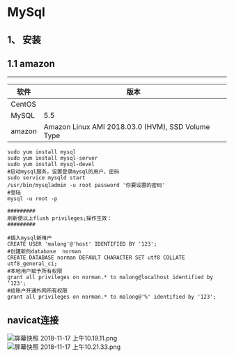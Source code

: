 # MySql

## 1、 安装

## 1.1 amazon 

------------
| 软件   | 版本                                              |
| ------ | ------------------------------------------------- |
| CentOS |                                                   |
| MySQL  | 5.5                                               |
| amazon | Amazon Linux AMI 2018.03.0 (HVM), SSD Volume Type |

```
sudo yum install mysql
sudo yum install mysql-server
sudo yum install mysql-devel
#启动mysql服务，设置登录mysql的用户、密码
sudo service mysqld start
/usr/bin/mysqladmin -u root password '你要设置的密码'
#登陆
mysql -u root -p 

#########
刷新使以上flush privileges;操作生效：
#########

#插入mysql新用户
CREATE USER 'malong'@'host' IDENTIFIED BY '123';
#创建新的database  norman
CREATE DATABASE norman DEFAULT CHARACTER SET utf8 COLLATE utf8_general_ci;
#本地用户赋予所有权限
grant all privileges on norman.* to malong@localhost identified by '123';
#给账户开通外网所有权限
grant all privileges on norman.* to malong@'%' identified by '123';
```





## navicat连接

![屏幕快照 2018-11-17 上午10.19.11.png](https://upload-images.jianshu.io/upload_images/3796207-0779f7128921bf46.png?imageMogr2/auto-orient/strip%7CimageView2/2/w/1240)
![屏幕快照 2018-11-17 上午10.21.33.png](https://upload-images.jianshu.io/upload_images/3796207-9e304cb846c8fc91.png?imageMogr2/auto-orient/strip%7CimageView2/2/w/1240)
